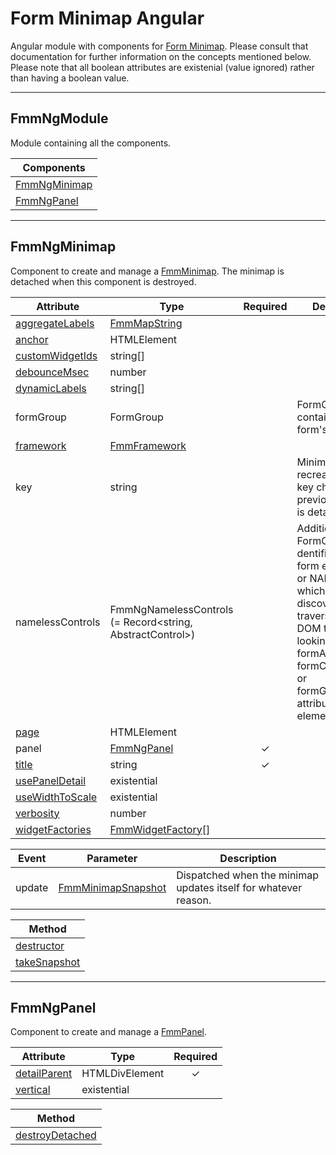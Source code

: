 # Form Minimap Angular
Angular module with components for [Form Minimap](https://github.com/sparrowhawk-ea/fmmp-core).
Please consult that documentation for further information on the concepts mentioned below.
Please note that all boolean attributes are existenial (value ignored) rather than having a boolean value.

***
## FmmNgModule
Module containing all the components.

| Components
| ---
| [FmmNgMinimap](#fmmngminimap)
| [FmmNgPanel](#fmmngpanel)

***
## FmmNgMinimap
Component to create and manage a [FmmMinimap](https://github.com/sparrowhawk-ea/fmmp-core#fmmminimap).
The minimap is detached when this component is destroyed.

Attribute | Type | Required | Description
--- | --- | :---: | ---
[aggregateLabels](https://github.com/sparrowhawk-ea/fmmp-core#mcp-aggregatelabels) | [FmmMapString](https://github.com/sparrowhawk-ea/fmmp-core#fmmmapstring)
[anchor](https://github.com/sparrowhawk-ea/fmmp-core#mcp-anchor) | HTMLElement
[customWidgetIds](https://github.com/sparrowhawk-ea/fmmp-core#mm-compose-customwidgetids) | string[]
[debounceMsec](https://github.com/sparrowhawk-ea/fmmp-core#mcp-debouncemsec) | number
[dynamicLabels](https://github.com/sparrowhawk-ea/fmmp-core#mcp-dynamiclabele) | string[]
formGroup | FormGroup | | FormGroup that contains the form's controls.
[framework](https://github.com/sparrowhawk-ea/fmmp-core#mcp-framework) | [FmmFramework](https://github.com/sparrowhawk-ea/fmmp-core#fmmframework)
key | string | | Minimap is recreated when key changes.  Any previous minimap is detached.
namelessControls | FmmNgNamelessControls (= Record<string, AbstractControl>) | | Additional FormControls, dentified by their form element's ID or NAME attribute, which may not be discoverable by traversing up the DOM tree and looking up formArrayName, formControlName, or formGroupName attribute on DOM elements.
[page](https://github.com/sparrowhawk-ea/fmmp-core#mcp-page) | HTMLElement
panel | [FmmNgPanel](#fmmngpanel) | &check;
[title](https://github.com/sparrowhawk-ea/fmmp-core#mcp-title) | string | &check;
[usePanelDetail](https://github.com/sparrowhawk-ea/fmmp-core#mcp-usepaneldetail) | existential
[useWidthToScale](https://github.com/sparrowhawk-ea/fmmp-core#mcp-usewidthtoscale) | existential
[verbosity](https://github.com/sparrowhawk-ea/fmmp-core#mcp-verbosity) | number
[widgetFactories](https://github.com/sparrowhawk-ea/fmmp-core#mcp-widgetfactories) | [FmmWidgetFactory](https://github.com/sparrowhawk-ea/fmmp-core#fmmwidgetfactory)[]

Event | Parameter | Description
--- | --- | ---
update | [FmmMinimapSnapshot](https://github.com/sparrowhawk-ea/fmmp-core#fmmminimapsnapshot) | Dispatched when the minimap updates itself for whatever reason.

| Method
| ---
| [destructor](https://github.com/sparrowhawk-ea/fmmp-core#mm-destructor)
| [takeSnapshot](https://github.com/sparrowhawk-ea/fmmp-core#mm-takesnapshot)

***
## FmmNgPanel
Component to create and manage a [FmmPanel](https://github.com/sparrowhawk-ea/fmmp-core#fmmmpanel).

Attribute | Type | Required
--- | --- | :---:
[detailParent](https://github.com/sparrowhawk-ea/fmmp-core#pcp-detailparent) | HTMLDivElement | &check;
[vertical](https://github.com/sparrowhawk-ea/fmmp-core#pcp-vertical) | existential

| Method
| ---
| [destroyDetached](https://github.com/sparrowhawk-ea/fmmp-core#pm-destroydetached)

